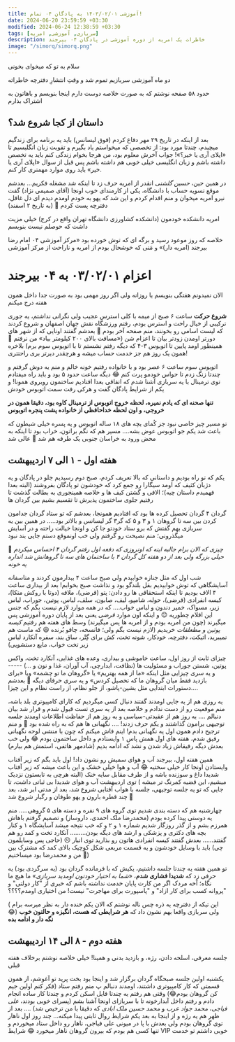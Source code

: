 ```yaml
---
title: آموزشی ۱۴۰۳/۰۲/۰۱ به پادگان ۰۴ تمام!
date: 2024-06-20 23:59:59 +03:30
modified: 2024-06-24 12:38:59 +03:30
tags: [سربازی, آموزشی, امریه]
description: خاطرات یک امریه از دوره آموزشی در پادگان ۰۴ بیرجند
image: "/simorq/simorq.png"
---
```


سلام به تو که میخوای بخونی

دو ماه آموزشی سربازیم تموم شد و وقتِ انتشارِ دفترچه خاطراته

حدود ۵۸ صفحه نوشتم که به صورت خلاصه دوست دارم اینجا بنویسم و باهاتون به اشتراک بذارم

## داستان از کجا شروع شد؟
بعد از اینکه در تاریخ ۲۹ مهر دفاع کردم (فوق لیسانس) باید یه برنامه برای زندگیم میچیدم، چندتا مورد بود: از تخصصی که میخواستم یاد بگیرم و تقویت زبان انگلیسیم تا «اپلای آری یا خیر؟»! جواب آخرش معلوم بود، من هرجا بخوام زندگی کنم باید یه تخصص داشته باشم و زبان انگلیسی خیلی خوبی هم داشته باشم پس قبل از سوال «اپلای آری یا خیر» باید روی موارد مهمتری کار کنم.

در همین حین، *حسین گلشنی* انقدر از امریه حرف زد تا اینکه شد مشغله فکریم... بعدشم موقع تسویه حساب با دانشگاه، یکی از کارمندای خوب اونجا (آقای صمیمی نژاد) گفت نیرو امریه میخوان و منم اقدام کردم و این شد که یهو به خودم اومدم دیدم ای دل غافل، دفترچه پست کردم 🙁 (به تاریخ ۲ اسفند)

امریه دانشکده خودمون (دانشکده کشاورزی دانشگاه تهران واقع در کرج) خیلی مزیت داشت که حوصلم نیست بنویسم

خلاصه که روز موعود رسید و برگه ای که توش خورده بود «مرکز آموزشی ۰۴ امام رضا بیرجند (امریه دار)» و مَنی که خوشحال بودم از امریه و ناراحت از مرکز آموزشی

# اعزام ۰۳/۰۲/۰۱ به ۰۴ بیرجند

الان نمیدونم هفتگی بنویسم یا روزانه ولی اگر روز مهمی بود به صورت جدا داخل همون هفته درج میکنم

**شروع حرکت** ساعت ۶ صبح از میمه با کلی استرس عجیب ولی نگرانی نداشتم، یه جوری ترکیبی از خیال راحت و استرس بودم، رفتم ورزشگاه نقش جهان اصفهان و شروع کردند که لیست اسامی رو بخونند، منم صفحه آخر بودم 🙁
بعدشم گفتند اونایی که از شهر های دورتر اومدن زودتر بیان تا اعزام شن («مسافت بالای ۲۰۰ کیلومتر بیاد» من نرفتم 🙂 همینطور اومد پایین تا اتوبوس ۳-۴ که دیگه رفتم نشستم تا با اتوبوس سوم برم) بلاخره همون یک روز هم جز خدمت حساب میشه و هرچقدر دیرتر بری راحتتری!

اتوبوس سوم ساعت ۶ عصر بود و با خانواده رفتیم خونه خالم و منم یه دوش گرفتم و چندتا زنگ زدم تا حواس خودمو پرت کنم 😂 دیگه ساعت حدود ۵ بود و باید راه میفتادم
توی ترمینال با یه سربازی آشنا شدم که اتفاقی بعدا افتادیم ساختمون روبروی همونا! و یکم از شرایط پادگان گفت و هرکی رفت سمت اتوبوس خودش

**تنها صحنه ای که یادم نمیره، لحظه خروج اتوبوس از ترمینال کاوه بود، دقیقا همون در خروجی، و اون لحظه خداحافظی از خانواده پشت پنجره اتوبوس**

تو مسیر چیز خاصی نبود جز کُمای بچه های ۱۸ ساله اتوبوس و یه پسره خیلی شیطون که باعث شد یکم جو اتوبوس عوض بشه.... مسیر هم که نگم براتون، خراب بود تا اینکه به محض ورود به خراسان جنوبی یک طرفه هم شد 🫤 عالی شد

## هفته اول - ۱ الی ۷ اردیبهشت
یکم که تو راه بودیم و داستانی که بالا تعریف کردم، صبح دوم رسیدیم جلو در پادگان و یه دژبان کثیف که اومد سیگارا رو جمع کرد که خودشون تو پادگان بفروشند (البته بعدا فهمیدم داستان چیه)؛
الافی و گشتن کیف ها و خلاصه همینجوری به بطالت گذشت تا رفتیم جلوی ساختمون پذیرش تا تقسیم بشیم بین گردان ها

گردان ۴ گردان تحصیل کرده ها بود که افتادیم همونجا، بعدشم که تو ستاد گردان جدامون کردن بین سه تا گروهان ۱ و ۳ و ۵ که گر۳ گر لیسانس و بالاتر بود.....
در همین بین یه سربازی بهم گفتش که برو ستاد خودتو جا کن و اونجا خیالت راحته و در آسایش میگذرونی؛ منم نصیحت رو گرفتم ولی خب اونموقع دستم جایی بند نبود 

🤔 _چیزی که الان برام جالبه اینه که اونروزی که دفعه اول رفتم گردان ۴ احساس میکردم حیلی بزرگه ولی بعد از دو هفته کل گردان ۴ با ساختمان های سه تا گروهانش شد انداره یه خونه_

شب اول که مثل جنازه خوابیدم ولی صبح ساعت ۴ بیدارمون کردند و متاسفانه آسایشگاهی که توش خوابیدیم بقل بلندگو بود و نذاشت صبح بخوابم! بعد از بیداری ساعت ۴ الاف بودیم تا اینکه استحقاقی ها رو دادن: پتو (قرضی)، ملافه (دوتا با روکش متکا)، کیسه انفرادی (قرضی)، حوله، شامپو، لیف، صابون، سلف، لباس، پوتین، جوراب، لباس زیر، مسواک، خمیر دندون و لباس خواب.... که در همه موارد لازم نیست بگم که جنس این اقلام چطوریه 😊 و اینکه اون موارد _قرضی_ یعنی بعد از پایان دوره آموزشی پس میگیرند (چون من امریه بودم و از امریه ها پس میگیرند) وسط های هفته هم رفتیم *کیسه پوتین و مطعلقات* خریدیم (لازم نیست بگم ولی؛ فانسخه، چاقو بُرنده 😆 که ماست هم نمیبرید، اتیکت، دفترچه، خودکار، شونه تخت، کش برای گِتْر، ساق بند، سفره آنکارد لباس زیر تخت خواب، مایع دستشویی)

چیزای ثابت از روز اول، ساعت خاموشی و بیداری، وعده های غذایی، آنکارد تخت، واکس پوتین، شستن جوراب و مسئولیت ها (نظافت، ابدارچی، آب آوران، غذا و نون و ...) ----- و یه سری چیزایی مثل اینکه «ما از همه بهتریم» یا «گروهان ما تو چشمه» ویا «برای بازدید فقط میان گروهان ما که تحصیل کردس» و یه سری حرفای دیگه 🙂 بعدشم دستورات ابتدایی مثل بشین-پاشو، از جلو نظام، از راست نظام و این چیزا....

یه روزی هم از یه جایی اومدند گفتند دنبال کسی میگردیم که کارای کامپیوتری بلد باشه، منم موقعیت رو از دست ندادم و خلاصه بعد از یه سری تست قبول شدم و قرار شد بیان دنبالم .... یه روز هم از عقیدتی-سیاسی و یه روز هم از حفاظت اطلاعات اومدند جلسه توجیهی برامون گذاشتند و یکم حرف زدند! .... نگهبانی ها هم که به راه شده بود 🙂 و منم ترجیح دادم همون اول یه نگهبانی بدم! اینم فاش میکنم که چون با منشی لوحه نگهبانی رفیق شدم، هفته های اول همش پاس ۱ وایستادم و داخل ساختمون بودم 😂 ولی خب بعدش دیگه رفیقاش زیاد شدن و نشد که ادامه بدیم (شادمهر هاتفی، استمش هم بیارم)

همین هفته اول، بیرجند آب و هوای سمیش رو نشون داد! اول باید بگم که زیر آفتاب وایستادن اونجا کار خیلی سختیه 😂 آب و هوا خیلی خشک و این باعث میشه که زیر آفتاب شدیدا داغ و سوزنده باشه و از طرف مقابل سایه خنک (البته هرچی به تابستون نزدیک میشیم، این قضیه کمرنگ تر میشه ) توی اردیبهشت آب و هوای شدیدا بی ثباتی داشت، تا جایی که تو یه جلسه توجیهی، جلسه با هواب آفتابی شروع شد، بعد از مدتی ابر شد، بعد چند قطره بارون و یهو طوفان و رگبار شروع شد 🙁

چهارشنبه هم که دسته بندی شدیم توی گروه های ۹ نفره و دسته های ۵ گروهی..... منم یه دوستی پیدا کرده بودم (محمدرضا ملک احمدی، داروساز) و تصمیم گرفتم باهاش همرزم بشم و از گذر روزگار شدیم شماره ۱ و ۲ و که خب نتیجه میشد آسایشگاه ۱ و کنار بچه های دکتری و پزشکی و ارشد های دیگه بودن......... آنکارد تخت و کمد رو هم گفتند...... بعدش گفتند کیسه انفرادی هاتون رو بذارید توی انبار ☹️ (حاجی پس وسایلمون چی) باید با وسایل خودشون و یه قسمت مربعی شکل کوچیک بالای کمد که مشترک بین من و محمدرضا بود میساختیم 🙁)

تو همین هفته یه چندتا جلسه داشتیم، یکیش که با فرمانده گردان بود (یه سرگردی بود) یه حرفی زد که **شدیدا فشاری شدم**، «*شما به اختیار خودتون اومدید سربازی*» ما هیچ ما نگاه؛ آخه مردک اگر من کارت پایان خدمت نداشته باشم که خبری از "کار دولتی" و "پروانه کسب برای کار ازاد" و "پاسپورت برای مهاجرت" نیست! من اختیاری اومدم؟؟؟؟

( این تیکه از دفترچه یه ذره چس ناله نوشتم که الان یکم خنده دار به نظر میرسه برام 😂) ولی سربازی واقعا بهم نشون داد که **هر شرایطی که هست، انگیزه و حالتون خوب نگه دار و ادامه بده**

## هفته دوم - ۸ الی ۱۴ اردیبهشت
جلسه معرفی، اسلحه دادن، رژه، و بازدید بدنی و همینا! خیلی خلاصه نوشتم برخلاف هفته قبلی

یکشنبه اولین جلسه صبحگاه گردان برگزار شد و اینجا بود بخت پرید تو آغوشم، از همون قسمتی که کار کامپیوتری داشتند، اومدند دنبالم پ منم رفتم ستاد (فکر کنم اولین جیم کن گروهان بودم😂) وقتی هم رفتم یه چندتا فایل اسکن کردم و چندتا کار ساده انجام دادم و رفتم داخل آبدارخونه تا با سربازای اونجا آشنا بشم (پسرای خوبی بودند، *علی فیاجی*، *محمد جواد عرب* و *محمد حسین ملک ابادی* که دقیقا با من ترخیص شد) .... بعد از ظهر هم یه رژه و از اینجا به بعد یکم شرایط روال ثابتی پیدا میکنه... چند روز اول ناهار توی گروهان بودم ولی بعدش با پا در میونی علی فیاجی، ناهار رو داخل ستاد میخوردم و تنها کسی هم بودم که بیرون گروهان ناهار میخورد 😂 شرایط VIP خوبی داشتم تو خدمت












